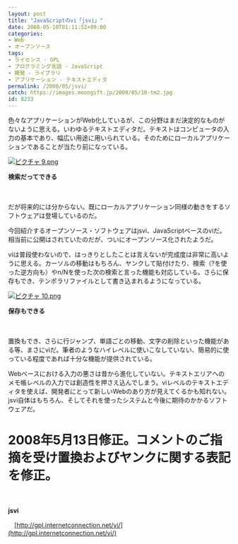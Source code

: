 ```yaml
---
layout: post
title: "JavaScriptのvi「jsvi」"
date: 2008-05-10T01:11:52+09:00
categories:
- Web
- オープンソース
tags: 
- ライセンス - GPL
- プログラミング言語 - JavaScript
- 開発 - ライブラリ
- アプリケーション - テキストエディタ
permalink: /2008/05/jsvi/
catch: https://images.moongift.jp/2008/05/10-tm2.jpg
id: 8233
---
```

色々なアプリケーションがWeb化しているが、この分野はまだ決定的なものがないように思える。いわゆるテキストエディタだ。テキストはコンピュータの入力の基本であり、幅広い用途に用いられている。そのためにローカルアプリケーションであることが当たり前になっている。

  

[![ピクチャ 9.png](https://images.moongift.jp/2008/05/9-tm1.jpg)](https://images.moongift.jp/2008/05/91.jpg)  
  
**検索だってできる**

  

　

  

だが将来的には分からない。既にローカルアプリケーション同様の動きをするソフトウェアは登場しているのだ。

  

今回紹介するオープンソース・ソフトウェアはjsvi、JavaScriptベースのviだ。相当前に公開はされていたのだが、ついにオープンソース化されたようだ。

  
  
<!--more-->  

viは普段使わないので、はっきりとしたことは言えないが完成度は非常に高いように思える。カーソルの移動はもちろん、ヤンクして貼付けたり、検索（?を使った逆方向も）やn/Nを使った次の検索と言った機能も対応している。さらに保存もでき、テンポラリファイルとして書き込まれるようになっている。

  

[![ピクチャ 10.png](https://images.moongift.jp/2008/05/10-tm2.jpg)](https://images.moongift.jp/2008/05/102.jpg)  
  
**保存もできる**

  

　

  

置換もでき、さらに行ジャンプ、単語ごとの移動、文字の削除といった機能がある等、まさにviだ。筆者のようなハイレベルに使いこなしていない、簡易的に使っている程度であれば十分な機能が提供されている。

  

Webベースにおける入力の悪さは昔から進化していない。テキストエリアへのメモ帳レベルの入力では創造性を押さえ込んでしまう。viレベルのテキストエディタを使えば、開発者にとって新しいWebのあり方が見えてくるかも知れない。jsvi自体はもちろん、そしてそれを使ったシステムと今後に期待のかかるソフトウェアだ。

  

# 2008年5月13日修正。コメントのご指摘を受け置換およびヤンクに関する表記を修正。

  

　

  

**jsvi**  
  
　[http://gpl.internetconnection.net/vi/](http://gpl.internetconnection.net/vi/)

  
